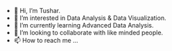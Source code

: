 - 👋 Hi, I’m Tushar.
- 👀 I’m interested in Data Analysis & Data Visualization.
- 🌱 I’m currently learning Advanced Data Analysis.
- 💞️ I’m looking to collaborate with like minded people.
- 📫 How to reach me ...

<!---
yadavtusharr/yadavtusharr is a ✨ special ✨ repository because its `README.md` (this file) appears on your GitHub profile.
You can click the Preview link to take a look at your changes.
--->
